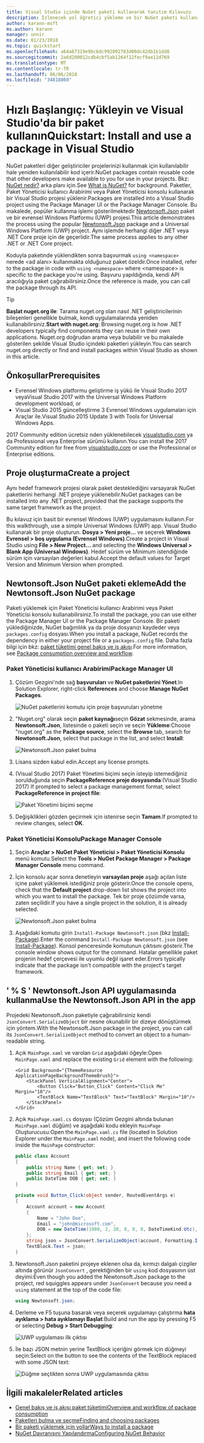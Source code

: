 ```yaml
---
title: Visual Studio içinde NuGet paketi kullanarak tanıtım Kılavuzu
description: İzlenecek yol öğretici yükleme ve bir NuGet paketi kullanarak bir Visual Studio projesi işleme.
author: karann-msft
ms.author: karann
manager: unnir
ms.date: 01/23/2018
ms.topic: quickstart
ms.openlocfilehash: a64a87319e9bc6dc992892783d00dc42db1b1dd8
ms.sourcegitcommit: 2a6d200012cdb4cbf5ab1264f12fecf9ae12d769
ms.translationtype: MT
ms.contentlocale: tr-TR
ms.lasthandoff: 06/06/2018
ms.locfileid: "34818860"
---
```

# <a name="quickstart-install-and-use-a-package-in-visual-studio"></a><span data-ttu-id="009e5-103">Hızlı Başlangıç: Yükleyin ve Visual Studio'da bir paket kullanın</span><span class="sxs-lookup"><span data-stu-id="009e5-103">Quickstart: Install and use a package in Visual Studio</span></span>

<span data-ttu-id="009e5-104">NuGet paketleri diğer geliştiriciler projelerinizi kullanmak için kullanılabilir hale yeniden kullanılabilir kod içerir.</span><span class="sxs-lookup"><span data-stu-id="009e5-104">NuGet packages contain reusable code that other developers make available to you for use in your projects.</span></span> <span data-ttu-id="009e5-105">Bkz: [NuGet nedir?](../What-is-NuGet.md) arka planı için.</span><span class="sxs-lookup"><span data-stu-id="009e5-105">See [What is NuGet?](../What-is-NuGet.md) for background.</span></span> <span data-ttu-id="009e5-106">Paketler, Paket Yöneticisi kullanıcı Arabirimi veya Paket Yöneticisi konsolu kullanarak bir Visual Studio projesi yüklenir.</span><span class="sxs-lookup"><span data-stu-id="009e5-106">Packages are installed into a Visual Studio project using the Package Manager UI or the Package Manager Console.</span></span> <span data-ttu-id="009e5-107">Bu makalede, popüler kullanma işlemi gösterilmektedir [Newtonsoft.Json](https://www.nuget.org/packages/Newtonsoft.Json/) paket ve bir evrensel Windows Platformu (UWP) projesi.</span><span class="sxs-lookup"><span data-stu-id="009e5-107">This article demonstrates the process using the popular [Newtonsoft.Json](https://www.nuget.org/packages/Newtonsoft.Json/) package and a Universal Windows Platform (UWP) project.</span></span> <span data-ttu-id="009e5-108">Aynı işlemde herhangi diğer .NET veya .NET Core proje için de geçerlidir.</span><span class="sxs-lookup"><span data-stu-id="009e5-108">The same process applies to any other .NET or .NET Core project.</span></span>

<span data-ttu-id="009e5-109">Koduyla paketinde yüklendikten sonra başvurmak `using <namespace>` nerede \<ad alanı\> kullanmakta olduğunuz paket özeldir.</span><span class="sxs-lookup"><span data-stu-id="009e5-109">Once installed, refer to the package in code with `using <namespace>` where \<namespace\> is specific to the package you're using.</span></span> <span data-ttu-id="009e5-110">Başvuru yapıldığında, kendi API aracılığıyla paket çağırabilirsiniz.</span><span class="sxs-lookup"><span data-stu-id="009e5-110">Once the reference is made, you can call the package through its API.</span></span>

> [!Tip]
> <span data-ttu-id="009e5-111">**Başlat nuget.org ile**: Tarama nuget.org olan nasıl .NET geliştiricilerinin bileşenleri genellikle bulmak, kendi uygulamalarında yeniden kullanabilirsiniz.</span><span class="sxs-lookup"><span data-stu-id="009e5-111">**Start with nuget.org**: Browsing nuget.org is how .NET developers typically find components they can reuse in their own applications.</span></span> <span data-ttu-id="009e5-112">Nuget.org doğrudan arama veya bulabilir ve bu makalede gösterilen şekilde Visual Studio içindeki paketleri yükleyin.</span><span class="sxs-lookup"><span data-stu-id="009e5-112">You can search nuget.org directly or find and install packages within Visual Studio as shown in this article.</span></span>

## <a name="prerequisites"></a><span data-ttu-id="009e5-113">Önkoşullar</span><span class="sxs-lookup"><span data-stu-id="009e5-113">Prerequisites</span></span>

- <span data-ttu-id="009e5-114">Evrensel Windows platformu geliştirme iş yükü ile Visual Studio 2017 veya</span><span class="sxs-lookup"><span data-stu-id="009e5-114">Visual Studio 2017 with the Universal Windows Platform development workload, or</span></span>
- <span data-ttu-id="009e5-115">Visual Studio 2015 güncelleştirme 3 Evrensel Windows uygulamaları için Araçlar ile.</span><span class="sxs-lookup"><span data-stu-id="009e5-115">Visual Studio 2015 Update 3 with Tools for Universal Windows Apps.</span></span>

<span data-ttu-id="009e5-116">2017 Community edition ücretsiz nden yüklenebilecek [visualstudio.com](https://www.visualstudio.com/) ya da Professional veya Enterprise sürümü kullanın.</span><span class="sxs-lookup"><span data-stu-id="009e5-116">You can install the 2017 Community edition for free from [visualstudio.com](https://www.visualstudio.com/) or use the Professional or Enterprise editions.</span></span>

## <a name="create-a-project"></a><span data-ttu-id="009e5-117">Proje oluşturma</span><span class="sxs-lookup"><span data-stu-id="009e5-117">Create a project</span></span>

<span data-ttu-id="009e5-118">Aynı hedef framework projesi olarak paket desteklediğini varsayarak NuGet paketlerini herhangi .NET projeye yüklenebilir.</span><span class="sxs-lookup"><span data-stu-id="009e5-118">NuGet packages can be installed into any .NET project, provided that the package supports the same target framework as the project.</span></span>

<span data-ttu-id="009e5-119">Bu kılavuz için basit bir evrensel Windows (UWP) uygulamasını kullanın.</span><span class="sxs-lookup"><span data-stu-id="009e5-119">For this walkthrough, use a simple Universal Windows (UWP) app.</span></span> <span data-ttu-id="009e5-120">Visual Studio kullanarak bir proje oluşturun. **Dosya > Yeni proje...**  ve seçerek **Windows Evrensel > boş uygulama (Evrensel Windows)**.</span><span class="sxs-lookup"><span data-stu-id="009e5-120">Create a project in Visual Studio using **File > New Project...** and selecting the **Windows Universal > Blank App (Universal Windows)**.</span></span> <span data-ttu-id="009e5-121">Hedef sürüm ve Minimum istendiğinde sürüm için varsayılan değerleri kabul.</span><span class="sxs-lookup"><span data-stu-id="009e5-121">Accept the default values for Target Version and Minimum Version when prompted.</span></span>

## <a name="add-the-newtonsoftjson-nuget-package"></a><span data-ttu-id="009e5-122">Newtonsoft.Json NuGet paketi ekleme</span><span class="sxs-lookup"><span data-stu-id="009e5-122">Add the Newtonsoft.Json NuGet package</span></span>

<span data-ttu-id="009e5-123">Paketi yüklemek için Paket Yöneticisi kullanıcı Arabirimi veya Paket Yöneticisi konsolu kullanabilirsiniz.</span><span class="sxs-lookup"><span data-stu-id="009e5-123">To install the package, you can use either the Package Manager UI or the Package Manager Console.</span></span> <span data-ttu-id="009e5-124">Bir paketi yüklediğinizde, NuGet bağımlılık ya da proje dosyanızı kaydeder veya `packages.config` dosyası.</span><span class="sxs-lookup"><span data-stu-id="009e5-124">When you install a package, NuGet records the dependency in either your project file or a `packages.config` file.</span></span> <span data-ttu-id="009e5-125">Daha fazla bilgi için bkz: [paket tüketimi genel bakış ve iş akışı](../consume-packages/Overview-and-Workflow.md).</span><span class="sxs-lookup"><span data-stu-id="009e5-125">For more information, see [Package consumption overview and workflow](../consume-packages/Overview-and-Workflow.md).</span></span>

### <a name="package-manager-ui"></a><span data-ttu-id="009e5-126">Paket Yöneticisi kullanıcı Arabirimi</span><span class="sxs-lookup"><span data-stu-id="009e5-126">Package Manager UI</span></span>

1. <span data-ttu-id="009e5-127">Çözüm Gezgini'nde sağ **başvuruları** ve **NuGet paketlerini Yönet**.</span><span class="sxs-lookup"><span data-stu-id="009e5-127">In Solution Explorer, right-click **References** and choose **Manage NuGet Packages**.</span></span>

    ![NuGet paketlerini komutu için proje başvuruları yönetme](media/QS_Use-02-ManageNuGetPackages.png)

1. <span data-ttu-id="009e5-129">"Nuget.org" olarak seçin **paket kaynağı**seçin **Gözat** sekmesinde, arama **Newtonsoft.Json**, listesinde o paketi seçin ve seçin  **Yükleme**:</span><span class="sxs-lookup"><span data-stu-id="009e5-129">Choose "nuget.org" as the **Package source**, select the **Browse** tab, search for **Newtonsoft.Json**, select that package in the list, and select **Install**:</span></span>

    ![Newtonsoft.Json paket bulma](media/QS_Use-03-NewtonsoftJson.png)

1. <span data-ttu-id="009e5-131">Lisans sizden kabul edin.</span><span class="sxs-lookup"><span data-stu-id="009e5-131">Accept any license prompts.</span></span>

1. <span data-ttu-id="009e5-132">(Visual Studio 2017) Paket Yönetimi biçimi seçin isteyip istemediğiniz sorulduğunda seçin **PackageReference proje dosyasında**:</span><span class="sxs-lookup"><span data-stu-id="009e5-132">(Visual Studio 2017) If prompted to select a package management format, select **PackageReference in project file**:</span></span>

    ![Paket Yönetimi biçimi seçme](media/QS_Use-03b-SelectFormat.png)

1. <span data-ttu-id="009e5-134">Değişiklikleri gözden geçirmek için istenirse seçin **Tamam**.</span><span class="sxs-lookup"><span data-stu-id="009e5-134">If prompted to review changes, select **OK**.</span></span>

### <a name="package-manager-console"></a><span data-ttu-id="009e5-135">Paket Yöneticisi Konsolu</span><span class="sxs-lookup"><span data-stu-id="009e5-135">Package Manager Console</span></span>

1. <span data-ttu-id="009e5-136">Seçin **Araçlar > NuGet Paket Yöneticisi > Paket Yöneticisi Konsolu** menü komutu.</span><span class="sxs-lookup"><span data-stu-id="009e5-136">Select the **Tools > NuGet Package Manager > Package Manager Console** menu command.</span></span>

1. <span data-ttu-id="009e5-137">İçin konsolu açar sonra denetleyin **varsayılan proje** aşağı açılan liste içine paket yüklemek istediğiniz proje gösterir.</span><span class="sxs-lookup"><span data-stu-id="009e5-137">Once the console opens, check that the **Default project** drop-down list shows the project into which you want to install the package.</span></span> <span data-ttu-id="009e5-138">Tek bir proje çözümde varsa, zaten seçilidir.</span><span class="sxs-lookup"><span data-stu-id="009e5-138">If you have a single project in the solution, it is already selected.</span></span>

    ![Newtonsoft.Json paket bulma](media/QS_Use-08-Console1.png)

1. <span data-ttu-id="009e5-140">Aşağıdaki komutu girin `Install-Package Newtonsoft.json` (bkz [Install-Package](../tools/ps-ref-install-package.md)).</span><span class="sxs-lookup"><span data-stu-id="009e5-140">Enter the command `Install-Package Newtonsoft.json` (see [Install-Package](../tools/ps-ref-install-package.md)).</span></span> <span data-ttu-id="009e5-141">Konsol penceresinde komutunun çıktısını gösterir.</span><span class="sxs-lookup"><span data-stu-id="009e5-141">The console window shows output for the command.</span></span> <span data-ttu-id="009e5-142">Hatalar genellikle paket projenin hedef çerçevesi ile uyumlu değil işaret eder.</span><span class="sxs-lookup"><span data-stu-id="009e5-142">Errors typically indicate that the package isn't compatible with the project's target framework.</span></span>

## <a name="use-the-newtonsoftjson-api-in-the-app"></a><span data-ttu-id="009e5-143">' % S ' Newtonsoft.Json API uygulamasında kullanma</span><span class="sxs-lookup"><span data-stu-id="009e5-143">Use the Newtonsoft.Json API in the app</span></span>

<span data-ttu-id="009e5-144">Projedeki Newtonsoft.Json paketiyle çağırabilirsiniz kendi `JsonConvert.SerializeObject` bir nesne okunabilir bir dizeye dönüştürmek için yöntem.</span><span class="sxs-lookup"><span data-stu-id="009e5-144">With the Newtonsoft.Json package in the project, you can call its `JsonConvert.SerializeObject` method to convert an object to a human-readable string.</span></span>

1. <span data-ttu-id="009e5-145">Açık `MainPage.xaml` ve varolan `Grid` aşağıdaki öğeyle:</span><span class="sxs-lookup"><span data-stu-id="009e5-145">Open `MainPage.xaml` and replace the existing `Grid` element with the following:</span></span>

    ```xaml
    <Grid Background="{ThemeResource ApplicationPageBackgroundThemeBrush}">
        <StackPanel VerticalAlignment="Center">
            <Button Click="Button_Click" Content="Click Me" Margin="10"/>
            <TextBlock Name="TextBlock" Text="TextBlock" Margin="10"/>
        </StackPanel>
    </Grid>
    ```

1. <span data-ttu-id="009e5-146">Açık `MainPage.xaml.cs` dosyası (Çözüm Gezgini altında bulunan `MainPage.xaml` düğüm) ve aşağıdaki kodu ekleyin `MainPage` Oluşturucusu:</span><span class="sxs-lookup"><span data-stu-id="009e5-146">Open the `MainPage.xaml.cs` file (located in Solution Explorer under the `MainPage.xaml` node), and insert the following code inside the `MainPage` constructor:</span></span>

    ```cs
    public class Account
    {
        public string Name { get; set; }
        public string Email { get; set; }
        public DateTime DOB { get; set; }
    }

    private void Button_Click(object sender, RoutedEventArgs e)
    {
        Account account = new Account
        {
            Name = "John Doe",
            Email = "john@microsoft.com",
            DOB = new DateTime(1980, 2, 20, 0, 0, 0, DateTimeKind.Utc),
        };
        string json = JsonConvert.SerializeObject(account, Formatting.Indented);
        TextBlock.Text = json;
    }
    ```

1. <span data-ttu-id="009e5-147">Newtonsoft.Json paketini projeye eklenen olsa da, kırmızı dalgalı çizgiler altında görünür `JsonConvert` , gerektiğinden bir `using` kod dosyasının üst deyimi:</span><span class="sxs-lookup"><span data-stu-id="009e5-147">Even though you added the Newtonsoft.Json package to the project, red squiggles appears under `JsonConvert` because you need a `using` statement at the top of the code file:</span></span>

    ```cs
    using Newtonsoft.json;
    ```

1. <span data-ttu-id="009e5-148">Derleme ve F5 tuşuna basarak veya seçerek uygulamayı çalıştırma **hata ayıklama > hata ayıklamayı Başlat**:</span><span class="sxs-lookup"><span data-stu-id="009e5-148">Build and run the app by pressing F5 or selecting **Debug > Start Debugging**:</span></span>

    ![UWP uygulaması ilk çıktısı](media/QS_Use-06-AppStart.png)

1. <span data-ttu-id="009e5-150">İle bazı JSON metnin yerine TextBlock içeriğini görmek için düğmeyi seçin:</span><span class="sxs-lookup"><span data-stu-id="009e5-150">Select on the button to see the contents of the TextBlock replaced with some JSON text:</span></span>

    ![Düğme seçtikten sonra UWP uygulamasında çıktısı](media/QS_Use-07-AppEnd.png)

## <a name="related-articles"></a><span data-ttu-id="009e5-152">İlgili makaleler</span><span class="sxs-lookup"><span data-stu-id="009e5-152">Related articles</span></span>

- [<span data-ttu-id="009e5-153">Genel bakış ve iş akışı paket tüketimi</span><span class="sxs-lookup"><span data-stu-id="009e5-153">Overview and workflow of package consumption</span></span>](../consume-packages/overview-and-workflow.md)
- [<span data-ttu-id="009e5-154">Paketleri bulma ve seçme</span><span class="sxs-lookup"><span data-stu-id="009e5-154">Finding and choosing packages</span></span>](../consume-packages/finding-and-choosing-packages.md)
- [<span data-ttu-id="009e5-155">Bir paketi yüklemek için yollar</span><span class="sxs-lookup"><span data-stu-id="009e5-155">Ways to install a package</span></span>](../consume-packages/ways-to-install-a-package.md)
- [<span data-ttu-id="009e5-156">NuGet Davranışını Yapılandırma</span><span class="sxs-lookup"><span data-stu-id="009e5-156">Configuring NuGet Behavior</span></span>](../consume-packages/configuring-nuget-behavior.md)

